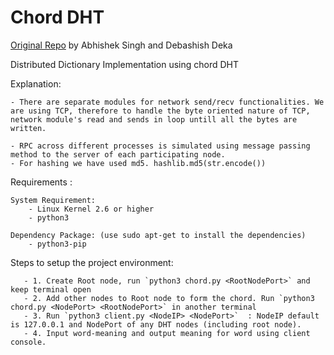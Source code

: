 # Chord DHT

[Original Repo](https://github.com/ddeka0/Chord-DHT.git) by Abhishek Singh and Debashish Deka

Distributed Dictionary Implementation using chord DHT

Explanation:
  
	- There are separate modules for network send/recv functionalities. We are using TCP, therefore to handle the byte oriented nature of TCP, network module's read and sends in loop untill all the bytes are written.

	- RPC across different processes is simulated using message passing method to the server of each participating node.
	- For hashing we have used md5. hashlib.md5(str.encode())
Requirements : 

    System Requirement:
        - Linux Kernel 2.6 or higher
        - python3
    
    Dependency Package: (use sudo apt-get to install the dependencies)
        - python3-pip
        
Steps to setup the project environment:

       - 1. Create Root node, run `python3 chord.py <RootNodePort>` and keep terminal open
       - 2. Add other nodes to Root node to form the chord. Run `python3 chord.py <NodePort> <RootNodePort>` in another terminal
       - 3. Run `python3 client.py <NodeIP> <NodePort>`  : NodeIP default is 127.0.0.1 and NodePort of any DHT nodes (including root node).
       - 4. Input word-meaning and output meaning for word using client console.
